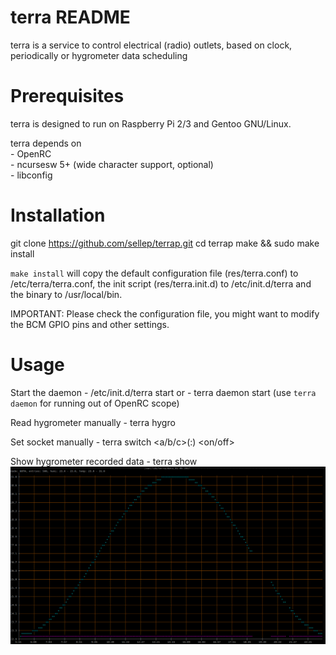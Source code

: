 terra README
===============

 terra is a service to control electrical (radio) outlets, based on clock, periodically or hygrometer data scheduling


Prerequisites
===============

 terra is designed to run on Raspberry Pi 2/3 and Gentoo GNU/Linux.

 terra depends on  
 	- OpenRC  
 	- ncursesw 5+ (wide character support, optional)  
 	- libconfig  


Installation
===============

 git clone https://github.com/sellep/terrap.git
 cd terrap
 make && sudo make install

 `make install` will copy the default configuration file (res/terra.conf) to /etc/terra/terra.conf, the init script (res/terra.init.d) to /etc/init.d/terra and the binary to /usr/local/bin.

 IMPORTANT:
 Please check the configuration file, you might want to modify the BCM GPIO pins and other settings.


Usage
===============

 Start the daemon
	- /etc/init.d/terra start
	or
	- terra daemon start (use `terra daemon` for running out of OpenRC scope)

 Read hygrometer manually
	- terra hygro

 Set socket manually
	- terra switch <a/b/c>(:<channel>) <on/off>

 Show hygrometer recorded data
	- terra show
	![alt text](https://github.com/sellep/terrap/blob/master/res/terra.show.png)
